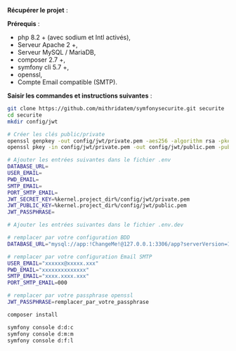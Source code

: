 **Récupérer le projet** :

**Prérequis** :
- php 8.2 + (avec sodium et Intl activés),
- Serveur Apache 2 +,
- Serveur MySQL / MariaDB,
- composer 2.7 +,
- symfony cli 5.7 +,
- openssl,
- Compte Email compatible (SMTP).

**Saisir les commandes et instructions suivantes** :

```sh
git clone https://github.com/mithridatem/symfonysecurite.git securite
cd securite
mkdir config/jwt

# Créer les clés public/private
openssl genpkey -out config/jwt/private.pem -aes256 -algorithm rsa -pkeyopt rsa_keygen_bits:4096
openssl pkey -in config/jwt/private.pem -out config/jwt/public.pem -pubout

# Ajouter les entrées suivantes dans le fichier .env
DATABASE_URL=
USER_EMAIL=
PWD_EMAIL=
SMTP_EMAIL=
PORT_SMTP_EMAIL=
JWT_SECRET_KEY=%kernel.project_dir%/config/jwt/private.pem
JWT_PUBLIC_KEY=%kernel.project_dir%/config/jwt/public.pem
JWT_PASSPHRASE=

# Ajouter les entrées suivantes dans le fichier .env.dev

# remplacer par votre configuration BDD
DATABASE_URL="mysql://app:!ChangeMe!@127.0.0.1:3306/app?serverVersion=10.11.2-MariaDB&charset=utf8mb4"

# remplacer par votre configuration Email SMTP
USER_EMAIL="xxxxxx@xxxxx.xxx"
PWD_EMAIL="xxxxxxxxxxxxxx"
SMTP_EMAIL="xxxx.xxxx.xxx"
PORT_SMTP_EMAIL=000

# remplacer par votre passphrase openssl
JWT_PASSPHRASE=remplacer_par_votre_passphrase

composer install

symfony console d:d:c
symfony console d:m:m
symfony console d:f:l

```
